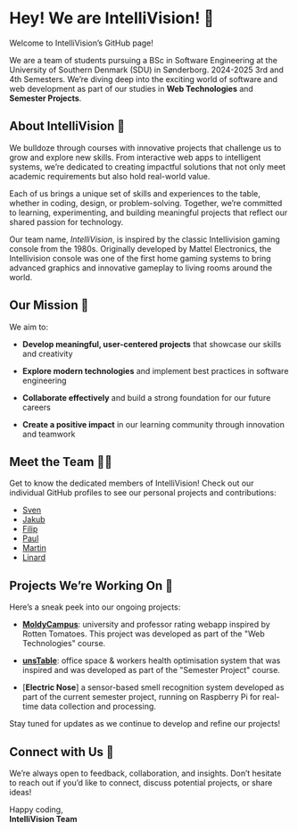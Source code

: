 # Hey! We are IntelliVision! 👋



Welcome to IntelliVision’s GitHub page!

We are a team of students pursuing a BSc in Software Engineering at the University of Southern Denmark (SDU) in Sønderborg. 2024-2025 3rd and 4th Semesters. We’re diving deep into the exciting world of software and web development as part of our studies in **Web Technologies** and **Semester Projects**.

## About IntelliVision 👾

We bulldoze through courses with innovative projects that challenge us to grow and explore new skills. From interactive web apps to intelligent systems, we’re dedicated to creating impactful solutions that not only meet academic requirements but also hold real-world value.

Each of us brings a unique set of skills and experiences to the table, whether in coding, design, or problem-solving. Together, we’re committed to learning, experimenting, and building meaningful projects that reflect our shared passion for technology.

Our team name, *IntelliVision*, is inspired by the classic Intellivision gaming console from the 1980s. Originally developed by Mattel Electronics, the Intellivision console was one of the first home gaming systems to bring advanced graphics and innovative gameplay to living rooms around the world.


## Our Mission 🌟



We aim to:

- **Develop meaningful, user-centered projects** that showcase our skills and creativity

- **Explore modern technologies** and implement best practices in software engineering

- **Collaborate effectively** and build a strong foundation for our future careers

- **Create a positive impact** in our learning community through innovation and teamwork



## Meet the Team 🧑‍💻



Get to know the dedicated members of IntelliVision! Check out our individual GitHub profiles to see our personal projects and contributions:



- [Sven](https://github.com/svenons)
- [Jakub](https://github.com/JakubPotocky)
- [Filip](https://github.com/FilipFekete)
- [Paul](https://github.com/pauloo04)
- [Martin](https://github.com/martpec)
- [Linard](https://github.com/LP271)



## Projects We’re Working On 🚀



Here’s a sneak peek into our ongoing projects:

- [**MoldyCampus**](https://github.com/Intellivisionn/MoldyCampus): university and professor rating webapp inspired by Rotten Tomatoes. This project was developed as part of the "Web Technologies" course.

- [**unsTable**](https://github.com/Intellivisionn/UnsTable):  office space & workers health optimisation system that was inspired and was developed as part of the "Semester Project" course.

- [**Electric Nose**] a sensor-based smell recognition system developed as part of the current semester project, running on Raspberry Pi for real-time data collection and processing.

Stay tuned for updates as we continue to develop and refine our projects!

## Connect with Us 🤝

We’re always open to feedback, collaboration, and insights. Don’t hesitate to reach out if you’d like to connect, discuss potential projects, or share ideas!

Happy coding,\
**IntelliVision Team**
